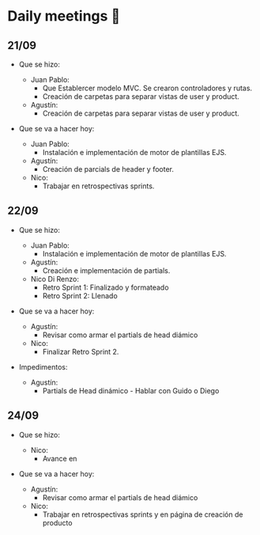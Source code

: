 # Daily meetings :memo:

## 21/09
* Que se hizo:
  * Juan Pablo:
    * Que Establercer modelo MVC. Se crearon controladores y rutas.
    * Creación de carpetas para separar vistas de user y product.
  * Agustín:
    * Creación de carpetas para separar vistas de user y product.

* Que se va a hacer hoy:
  * Juan Pablo:
    * Instalación e implementación de motor de plantillas EJS.
  * Agustín:
    * Creación de parcials de header y footer. 
  * Nico:
    * Trabajar en retrospectivas sprints.

## 22/09
* Que se hizo:
  * Juan Pablo:
    * Instalación e implementación de motor de plantillas EJS.
  * Agustín:
    * Creación e implementación de partials.
  * Nico Di Renzo:
    * Retro Sprint 1: Finalizado y formateado
    * Retro Sprint 2: Llenado

* Que se va a hacer hoy:
  * Agustín:
    * Revisar como armar el partials de head diámico
  * Nico:
    * Finalizar Retro Sprint 2.
* Impedimentos:
  * Agustín:
    * Partials de Head dinámico - Hablar con Guido o Diego

## 24/09
* Que se hizo:
  * Nico:
    * Avance en 

* Que se va a hacer hoy:
  * Agustín:
    * Revisar como armar el partials de head diámico
  * Nico:
    * Trabajar en retrospectivas sprints y en página de creación de producto
